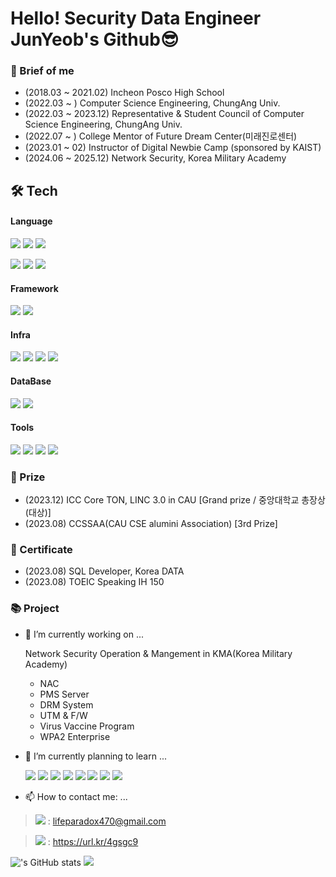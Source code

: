 <!--
**dev-0eum/dev-0eum** is a ✨ _special_ ✨ repository because its `README.md` (this file) appears on your GitHub profile.
https://velog.io/@oka1313/Github-%EA%B9%83%ED%97%88%EB%B8%8C-%ED%94%84%EB%A1%9C%ED%95%84-%EA%BE%B8%EB%AF%B8%EA%B8%B0
https://velog.io/@noyohanx/GIT-%ED%94%84%EB%A1%9C%ED%95%84-%ED%99%94%EB%A9%B4-%EA%BE%B8%EB%AF%B8%EA%B8%B0
-->
# Hello! Security Data Engineer JunYeob's Github😎
### 💾 Brief of me
- (2018.03 ~ 2021.02) Incheon Posco High School 
- (2022.03 ~ ) Computer Science Engineering, ChungAng Univ. 
- (2022.03 ~ 2023.12) Representative & Student Council of Computer Science Engineering, ChungAng Univ.
- (2022.07 ~ ) College Mentor of Future Dream Center(미래진로센터)
- (2023.01 ~ 02) Instructor of Digital Newbie Camp (sponsored by KAIST)
- (2024.06 ~ 2025.12) Network Security, Korea Military Academy 


## 🛠 Tech
#### Language
![](https://img.shields.io/badge/Python-3776AB?style=for-the-badge&logo=python&logoColor=white)
![](https://img.shields.io/badge/Java-E34F26?style=for-the-badge&logo=openjdk&logoColor=white) 
![](https://img.shields.io/badge/TypeScript-007ACC?style=for-the-badge&logo=typescript&logoColor=white) 

![](https://img.shields.io/badge/HTML5-E34406?style=for-the-badge&logo=html5&logoColor=white)
![](https://img.shields.io/badge/EC5-F7DF1E?style=for-the-badge&logo=JavaScript&logoColor=white) 
![](https://img.shields.io/badge/Dart-0175C2?style=for-the-badge&logo=dart&logoColor=white)
#### Framework
![](https://img.shields.io/badge/Next.js-000?logo=nextdotjs&logoColor=fff&style=for-the-badge) ![](https://img.shields.io/badge/Flutter-02569B?style=for-the-badge&logo=flutter&logoColor=white)
#### Infra
![](https://img.shields.io/badge/Linux-FCC624?style=for-the-badge&logo=linux&logoColor=black)
![](https://img.shields.io/badge/splunk-%23000000.svg?style=for-the-badge&logo=splunk&logoColor=white)
![](https://img.shields.io/badge/Amazon_AWS-FF9900?style=for-the-badge&logo=amazonaws&logoColor=white)
![](https://img.shields.io/badge/Gradle-02303A.svg?style=for-the-badge&logo=Gradle&logoColor=white)
#### DataBase
![](https://img.shields.io/badge/MySQL-00CCF0?style=for-the-badge&logo=mysql&logoColor=white) ![](https://img.shields.io/badge/MongoDB-4EA94B?style=for-the-badge&logo=mongodb&logoColor=white)
#### Tools
![](https://img.shields.io/badge/GIT-E44C30?style=for-the-badge&logo=git&logoColor=white)
![](https://img.shields.io/badge/GitHub-100000?style=for-the-badge&logo=github&logoColor=white)
![](https://img.shields.io/badge/Notion-F3F3F3?style=for-the-badge&logo=notion&logoColor=black)
![](https://img.shields.io/badge/Colab-F9AB00?style=for-the-badge&logo=googlecolab&color=525252)

### 🏅 Prize
- (2023.12) ICC Core TON, LINC 3.0 in CAU [Grand prize / 중앙대학교 총장상(대상)]
- (2023.08) CCSSAA(CAU CSE alumini Association) [3rd Prize]

### 📜 Certificate
- (2023.08) SQL Developer, Korea DATA
- (2023.08) TOEIC Speaking IH 150

### 📚 Project




- 🔭 I’m currently working on ...

  Network Security Operation & Mangement in KMA(Korea Military Academy)
  - NAC
  - PMS Server
  - DRM System
  - UTM & F/W 
  - Virus Vaccine Program
  - WPA2 Enterprise
  
- 🌱 I’m currently planning to learn ...
  
  ![](https://img.shields.io/badge/PostgreSQL-316192?style=for-the-badge&logo=postgresql&logoColor=white)
  ![](https://img.shields.io/badge/Spring-6DB33F?style=for-the-badge&logo=spring&logoColor=white)
  ![](https://img.shields.io/badge/Django-092E20?style=for-the-badge&logo=django&logoColor=white)
  ![](https://img.shields.io/badge/Flask-000000?style=for-the-badge&logo=flask&logoColor=white)
  ![](https://img.shields.io/badge/Airflow-F3F3F3?style=for-the-badge&logo=Apache%20Airflow&logoColor=white)
  ![](https://img.shields.io/badge/docker-%230db7ed.svg?style=for-the-badge&logo=docker&logoColor=white)
  ![](https://img.shields.io/badge/Prometheus-E6522C?style=for-the-badge&logo=Prometheus&logoColor=white)
  ![](https://img.shields.io/badge/kubernetes-%23326ce5.svg?style=for-the-badge&logo=kubernetes&logoColor=white)



- 📫 How to contact me: ...
> 
> ![](https://img.shields.io/badge/Gmail-D14836?style=for-the-badge&logo=gmail&logoColor=white) 
: lifeparadox470@gmail.com

> ![](https://img.shields.io/badge/LinkedIn-0077B5?style=for-the-badge&logo=linkedin&logoColor=white) : https://url.kr/4gsgc9

<!-- 여기서 테마 변경 문서: https://github.com/anuraghazra/github-readme-stats -->
!['s GitHub stats](https://github-readme-stats.vercel.app/api?username=dev-0eum&show_icons=true&theme=radical)
![](https://github-readme-stats.vercel.app/api/top-langs/?username=dev-0eum&theme=radical)


  <!--

![](https://github-readme-stats.vercel.app/api?username=dev-0eum&theme=blue-green)
  💡
- 👯 I’m looking to collaborate on ...
- 🤔 I’m looking for help with ...
- 💬 Ask me about ...
- 😄 Pronouns: ...
- ⚡ Fun fact: ...
-->


